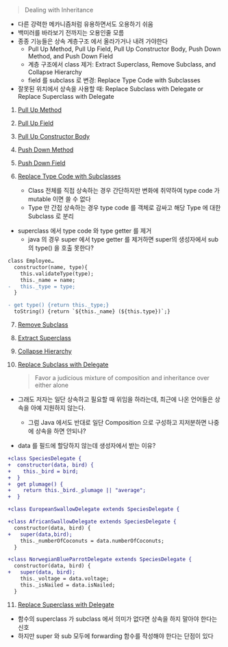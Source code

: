 > Dealing with Inheritance

- 다른 강력한 메카니즘처럼 유용하면서도 오용하기 쉬움
- 백미러를 바라보기 전까지는 오용인줄 모름
- 종종 기능들은 상속 계층구조 에서 올라가거나 내려 가야한다
  - Pull Up Method, Pull Up Field, Pull Up Constructor Body, Push Down Method, and Push Down Field
  - 계층 구조에서 class 제거: Extract Superclass, Remove Subclass, and Collapse Hierarchy
  - field 를 subclass 로 변경: Replace Type Code with Subclasses
- 잘못된 위치에서 상속을 사용할 때: Replace Subclass with Delegate or Replace Superclass with Delegate

1. [Pull Up Method](./12-dealing-with-inheritance/01-pull-up-method.md)

2. [Pull Up Field](./12-dealing-with-inheritance/02-pull-up-field.md)

3. [Pull Up Constructor Body](./12-dealing-with-inheritance/03-pull-up-constructor-body.md)

4. [Push Down Method](./12-dealing-with-inheritance/04-push-down-method.md)

5. [Push Down Field](./12-dealing-with-inheritance/05-push-down-field.md)

6. [Replace Type Code with Subclasses](./12-dealing-with-inheritance/06-replace-type-code-with-subclasses.md)

   - Class 전체를 직접 상속하는 경우 간단하지만 변화에 취약하여 type code 가 mutable 이면 쓸 수 없다
   - Type 만 간접 상속하는 경우 type code 를 객체로 감싸고 해당 Type 에 대한 Subclass 로 분리

- superclass 에서 type code 와 type getter 를 제거
  - java 의 경우 super 에서 type getter 를 제거하면 super의 생성자에서 sub의 type() 을 호출 못한다?

```diff
class Employee…
  constructor(name, type){
    this.validateType(type);
    this._name = name;
-   this._type = type;
  }

- get type() {return this._type;}
  toString() {return `${this._name} (${this.type})`;}
```

7. [Remove Subclass](./12-dealing-with-inheritance/07-remove-subclass.md)

8. [Extract Superclass](./12-dealing-with-inheritance/08-extract-superclass.md)

9. [Collapse Hierarchy](./12-dealing-with-inheritance/09-collapse-hierarchy.md)

10. [Replace Subclass with Delegate](./12-dealing-with-inheritance/10-replace-subclass-with-delegate.md)
    > Favor a judicious mixture of composition and inheritance over either alone

- 그래도 저자는 일단 상속하고 필요할 때 위임을 하라는데, 최근에 나온 언어들은 상속을 아예 지원하지 않는다.

  - 그럼 Java 에서도 반대로 일단 Composition 으로 구성하고 지저분하면 나중에 상속을 하면 안되나?

- data 를 필드에 할당하지 않는데 생성자에서 받는 이유?

```diff
+class SpeciesDelegate {
+  constructor(data, bird) {
+    this._bird = bird;
+  }
+  get plumage() {
+    return this._bird._plumage || "average";
+  }

+class EuropeanSwallowDelegate extends SpeciesDelegate {

+class AfricanSwallowDelegate extends SpeciesDelegate {
  constructor(data, bird) {
+   super(data,bird);
    this._numberOfCoconuts = data.numberOfCoconuts;
  }

+class NorwegianBlueParrotDelegate extends SpeciesDelegate {
  constructor(data, bird) {
+   super(data, bird);
    this._voltage = data.voltage;
    this._isNailed = data.isNailed;
  }
```

11. [Replace Superclass with Delegate](./12-dealing-with-inheritance/11-replace-superclass-with-delegate.md)

- 함수의 superclass 가 subclass 에서 의미가 없다면 상속을 하지 말아야 한다는 신호
- 하지만 super 와 sub 모두에 forwarding 함수를 작성해야 한다는 단점이 있다
